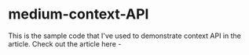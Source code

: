 # medium-context-API
This is the sample code that I've used to demonstrate context API in the article.
Check out the article here - 
